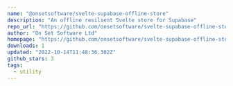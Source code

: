 ```yaml
---
name: "@onsetsoftware/svelte-supabase-offline-store"
description: "An offline resilient Svelte store for Supabase"
repo_url: "https://github.com/onsetsoftware/svelte-supabase-offline-store"
author: "On Set Software Ltd"
homepage: "https://github.com/onsetsoftware/svelte-supabase-offline-store#readme"
downloads: 1
updated: "2022-10-14T11:48:36.302Z"
github_stars: 3
tags: 
  - utility
---
```

